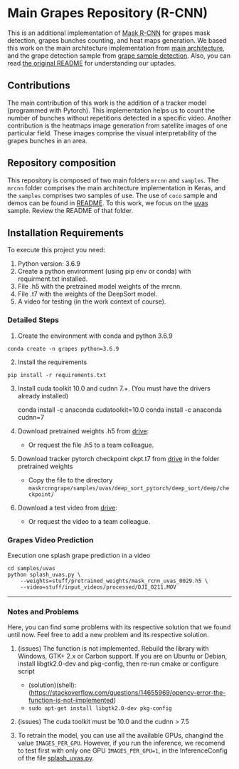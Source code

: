 # Main Grapes Repository (R-CNN)

This is an additional implementation of [Mask R-CNN](https://arxiv.org/abs/1703.06870) for grapes mask detection, grapes bunches counting, and heat maps generation. We based this work on the main architecture implementation from [main architecture](https://github.com/matterport/Mask_RCNN), and the grape detection sample from [grape sample detection](https://github.com/johncuicui/grapeMRCNN.git). Also, you can read [the original README](original_readme.md) for understanding our uptades.

## Contributions

The main contribution of this work is the addition of a tracker model (programmed with Pytorch). This implementation helps us to count the number of bunches without repetitions detected in a specific video. Another contribution is the heatmaps image generation from satellite images of one particular field. These images comprise the visual interpretability of the grapes bunches in an area.

## Repository composition 

This repository is composed of two main folders `mrcnn` and `samples`. The `mrcnn` folder comprises the main architecture implementation in Keras, and the `samples` comprises two samples of use. The use of `coco` sample and demos can be found in [README](original_readme.md). To this work, we focus on the [uvas](samples/uvas) sample. Review the README of that folder.


## Installation Requirements

To execute this project you need:

1. Python version: 3.6.9
2. Create a python environment (using pip env or conda) with requirment.txt installed.
3. File .h5 with the pretrained model weights of the mrcnn.
4. File .t7 with the weights of the DeepSort model.
5. A video for testing (in the work context of course).

### Detailed Steps

1. Create the environment with conda and python 3.6.9

`conda create -n grapes python=3.6.9`

2. Install the requirements

`pip install -r requirements.txt`

3. Install cuda toolkit 10.0 and cudnn 7.+. (You must have the drivers already installed)

	conda install -c anaconda cudatoolkit=10.0
	conda install -c anaconda cudnn=7

4. Download pretrained weights .h5 from [drive](https://drive.google.com/drive/folders/1BVnFb5XKCctHdzKL2XMRAoYWUNlufd8o?usp=sharing):
	- Or request the file .h5 to a team colleague.

5. Download tracker pytorch checkpoint ckpt.t7 from [drive](https://drive.google.com/drive/folders/1BVnFb5XKCctHdzKL2XMRAoYWUNlufd8o?usp=sharing) in the folder pretrained weights
    - Copy the file to the directory `maskrcnngrape/samples/uvas/deep_sort_pytorch/deep_sort/deep/checkpoint/`

6. Download a test video from [drive](https://drive.google.com/drive/folders/1BVnFb5XKCctHdzKL2XMRAoYWUNlufd8o?usp=sharing):	
	- Or request the video to a team colleague.

### Grapes Video Prediction

Execution one splash grape prediction in a video

  	cd samples/uvas
	python splash_uvas.py \
		--weights=stuff/pretrained_weights/mask_rcnn_uvas_0029.h5 \
		--video=stuff/input_videos/processed/DJI_0211.MOV 

---

### Notes and Problems

Here, you can find some problems with its respective solution that we found until now.
Feel free to add a new problem and its respective solution.

1. (issues) The function is not implemented. Rebuild the library with Windows, GTK+ 2.x or Carbon support. If you are on Ubuntu or Debian, install libgtk2.0-dev and pkg-config, then re-run cmake or configure script

	- (solution)(shell): (https://stackoverflow.com/questions/14655969/opencv-error-the-function-is-not-implemented)
    - `sudo apt-get install libgtk2.0-dev pkg-config`

2. (issues) The cuda toolkit must be 10.0 and the cudnn > 7.5

3. To retrain the model, you can use all the available GPUs, changind the value `IMAGES_PER_GPU`. However, if you run the inference, we recomend to test first with only one GPU `IMAGES_PER_GPU=1`, in the InferenceConfig of the file [splash_uvas.py](samples/uvas/splash_uvas.py).
